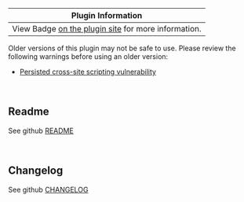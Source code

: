 | Plugin Information                                                                      |
|-----------------------------------------------------------------------------------------|
| View Badge [on the plugin site](https://plugins.jenkins.io/badge) for more information. |

Older versions of this plugin may not be safe to use. Please review the
following warnings before using an older version:

-   [Persisted cross-site scripting
    vulnerability](https://jenkins.io/security/advisory/2018-06-25/#SECURITY-906)

 

## Readme

See
github [README](https://github.com/jenkinsci/badge-plugin/blob/master/README.md)

 

## Changelog

See
github [CHANGELOG](https://github.com/jenkinsci/badge-plugin/blob/master/CHANGELOG.md)
